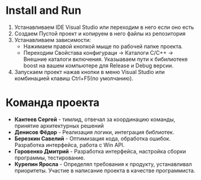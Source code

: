 <h1>Install and Run</h1>

1. Устанавливаем IDE Visual Studio или переходим в него если оно есть
2. Создаем Пустой проект и копируем в него файлы из репозитория
3. Устанавливаем зависимости:
   - Нажимаем правой кнопкой мыще по рабочей папке проекта.
   - Переходим Свойстава конфигураци -> Каталоги C/C++ -> Внешние каталоги включения. Указыаваем пути к бибилиотеке boost на вашем компьютере для Release и Debug версии.
4. Запускаем проект нажав кнопки в меню Visual Studio или комбинацией клавиш Ctrl+F5(по умолчанию).


<h1>Команда проекта</h1>

- **Кантеев Сергей** - тимлид, отвечал за  координацию команды, принятие архитектурных решений
- **Денисов Фёдор** -  Реализация логики, интеграция библиотек.
- **Березкин Савелий** - Оптимизация кода, обработка ошибок. Разработка интерфейса, работа с Win API.
- **Горовенко Дмитрий** - Разработка интерфейса, настройка сборки программы, тестирование.
- **Курепин Яросла** - Определял требования к продукту, устанавливал приоритеты. Участие в написание проекта в качестве программиста.


